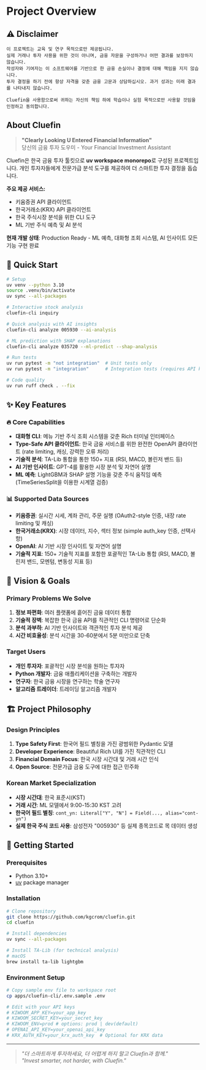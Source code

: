 # Project Overview

## ⚠️ Disclaimer

```
이 프로젝트는 교육 및 연구 목적으로만 제공됩니다.
실제 거래나 투자 사용을 위한 것이 아니며, 금융 자문을 구성하거나 어떤 결과를 보장하지 않습니다.
작성자와 기여자는 이 소프트웨어를 기반으로 한 금융 손실이나 결정에 대해 책임을 지지 않습니다.
투자 결정을 하기 전에 항상 자격을 갖춘 금융 고문과 상담하십시오. 과거 성과는 미래 결과를 나타내지 않습니다.

Cluefin을 사용함으로써 귀하는 자신의 책임 하에 학습이나 실험 목적으로만 사용할 것임을 인정하고 동의합니다.
```

## About Cluefin

> **"Clearly Looking U Entered Financial Information"**  
> 당신의 금융 투자 도우미 - Your Financial Investment Assistant

Cluefin은 한국 금융 투자 툴킷으로 **uv workspace monorepo**로 구성된 프로젝트입니다. 개인 투자자들에게 전문가급 분석 도구를 제공하여 더 스마트한 투자 결정을 돕습니다.

**주요 제공 서비스:**
- 키움증권 API 클라이언트
- 한국거래소(KRX) API 클라이언트  
- 한국 주식시장 분석을 위한 CLI 도구
- ML 기반 주식 예측 및 AI 분석

**현재 개발 상태**: Production Ready - ML 예측, 대화형 조회 시스템, AI 인사이트 모든 기능 구현 완료

## 🚀 Quick Start

```bash
# Setup
uv venv --python 3.10
source .venv/bin/activate  
uv sync --all-packages

# Interactive stock analysis
cluefin-cli inquiry

# Quick analysis with AI insights
cluefin-cli analyze 005930 --ai-analysis

# ML prediction with SHAP explanations
cluefin-cli analyze 035720 --ml-predict --shap-analysis

# Run tests
uv run pytest -m "not integration"  # Unit tests only
uv run pytest -m "integration"      # Integration tests (requires API keys)

# Code quality
uv run ruff check . --fix
```

## ✨ Key Features

### 🔥 Core Capabilities
- **대화형 CLI**: 메뉴 기반 주식 조회 시스템을 갖춘 Rich 터미널 인터페이스
- **Type-Safe API 클라이언트**: 한국 금융 서비스를 위한 완전한 OpenAPI 클라이언트 (rate limiting, 캐싱, 강력한 오류 처리)
- **기술적 분석**: TA-Lib 통합을 통한 150+ 지표 (RSI, MACD, 볼린저 밴드 등)
- **AI 기반 인사이트**: GPT-4를 활용한 시장 분석 및 자연어 설명
- **ML 예측**: LightGBM과 SHAP 설명 기능을 갖춘 주식 움직임 예측 (TimeSeriesSplit을 이용한 시계열 검증)

### 📊 Supported Data Sources
- **키움증권**: 실시간 시세, 계좌 관리, 주문 실행 (OAuth2-style 인증, 내장 rate limiting 및 캐싱)
- **한국거래소(KRX)**: 시장 데이터, 지수, 섹터 정보 (simple auth_key 인증, 선택사항)
- **OpenAI**: AI 기반 시장 인사이트 및 자연어 설명
- **기술적 지표**: 150+ 기술적 지표를 포함한 포괄적인 TA-Lib 통합 (RSI, MACD, 볼린저 밴드, 모멘텀, 변동성 지표 등)

## 🎯 Vision & Goals

### Primary Problems We Solve

1. **정보 파편화**: 여러 플랫폼에 흩어진 금융 데이터 통합
2. **기술적 장벽**: 복잡한 한국 금융 API를 직관적인 CLI 명령어로 단순화
3. **분석 과부하**: AI 기반 인사이트와 객관적인 투자 분석 제공
4. **시간 비효율성**: 분석 시간을 30-60분에서 5분 미만으로 단축

### Target Users

- **개인 투자자**: 포괄적인 시장 분석을 원하는 투자자
- **Python 개발자**: 금융 애플리케이션을 구축하는 개발자
- **연구자**: 한국 금융 시장을 연구하는 학술 연구자
- **알고리즘 트레이더**: 트레이딩 알고리즘 개발자

## 🏗️ Project Philosophy

### Design Principles
1. **Type Safety First**: 한국어 필드 별칭을 가진 광범위한 Pydantic 모델
2. **Developer Experience**: Beautiful Rich UI를 가진 직관적인 CLI
3. **Financial Domain Focus**: 한국 시장 시간대 및 거래 시간 인식
4. **Open Source**: 전문가급 금융 도구에 대한 접근 민주화

### Korean Market Specialization
- **시장 시간대**: 한국 표준시(KST)
- **거래 시간**: ML 모델에서 9:00-15:30 KST 고려
- **한국어 필드 별칭**: `cont_yn: Literal["Y", "N"] = Field(..., alias="cont-yn")`
- **실제 한국 주식 코드 사용**: 삼성전자 "005930" 등 실제 종목코드로 목 데이터 생성

## 🏁 Getting Started

### Prerequisites
- Python 3.10+
- [uv](https://github.com/astral-sh/uv) package manager

### Installation
```bash
# Clone repository
git clone https://github.com/kgcrom/cluefin.git
cd cluefin

# Install dependencies
uv sync --all-packages

# Install TA-Lib (for technical analysis)
# macOS
brew install ta-lib lightgbm
```

### Environment Setup
```bash
# Copy sample env file to workspace root
cp apps/cluefin-cli/.env.sample .env

# Edit with your API keys
# KIWOOM_APP_KEY=your_app_key
# KIWOOM_SECRET_KEY=your_secret_key  
# KIWOOM_ENV=prod # options: prod | dev(default)
# OPENAI_API_KEY=your_openai_api_key
# KRX_AUTH_KEY=your_krx_auth_key  # Optional for KRX data
```

---

> _"더 스마트하게 투자하세요, 더 어렵게 하지 말고 Cluefin과 함께."_  
> _"Invest smarter, not harder, with Cluefin."_
